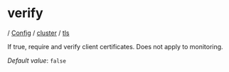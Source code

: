 # verify

/ [Config](../../../index.md) / [cluster](../../index.md) / [tls](../index.md) 

If true, require and verify client certificates. Does not apply to monitoring.

*Default value*: `false`
